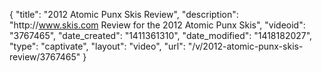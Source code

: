 {
    "title": "2012 Atomic Punx Skis Review",
    "description": "http:\/\/www.skis.com Review for the 2012 Atomic Punx Skis",
    "videoid": "3767465",
    "date_created": "1411361310",
    "date_modified": "1418182027",
    "type": "captivate",
    "layout": "video",
    "url": "\/v\/2012-atomic-punx-skis-review\/3767465"
}